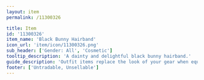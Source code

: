 ```yaml
---
layout: item
permalink: /11300326

title: Item
id: '11300326'
item_name: 'Black Bunny Hairband'
icon_url: 'item/icon/11300326.png'
sub_header: ['Gender: All', 'Cosmetic']
tooltip_description: 'A dainty and delightful black bunny hairband.'
guide_description: 'Outfit items replace the look of your gear when equipped.'
footer: ['Untradable, Unsellable']
---
```

